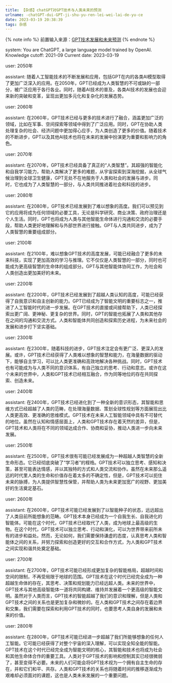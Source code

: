 ```yaml
---
title: 【杂感】chatGPT对GPT技术与人类未来的预测
urlname: -chatGPT-dui-GPT-ji-shu-yu-ren-lei-wei-lai-de-yu-ce
date: 2023-03-19 20:38:39
tags: 杂感
---
```

{% note info %}
前置输入来源：[GPT技术发展和未来预测](https://blog.xlab.app/p/52465be0)
{% endnote %}

system:
You are ChatGPT, a large language model trained by OpenAI.
Knowledge cutoff: 2021-09
Current date: 2023-03-19

user:
2050年

assistant:
随着人工智能技术的不断发展和应用，包括GPT在内的各类AI模型取得了更加广泛深入的应用。在2050年，GPT已经成为人类智慧的不可或缺的一部分，被广泛应用于各行各业。同时，随着AI技术的普及，各类AI技术的发展也会迎来新的突破和变革，呈现出更加多元化和复杂化的发展态势。

user:
2060年

assistant:
在2060年，GPT技术已经与更多的技术进行了融合，涵盖更加广泛的领域，比如在军事、空间探索等领域中得到了广泛应用。同时，GPT在协助人类处理复杂的社会、经济问题中更加得心应手，为人类创造了更多的价值。随着技术的不断进步，GPT以及其他AI技术也将在未来的发展中扮演更为重要和影响力的角色。

user:
2070年

assistant:
在2070年，GPT技术已经具备了真正的“人类智慧”。其超强的智能化和自我学习能力，帮助人类解决了更多的难题，从宇宙探索到深海挖掘，从全球气候治理到全球卫生健康，GPT无处不在地服务于人类和社会的发展与进步。同时，它也成为了人类智慧的一部分，与人类共同推进着社会和科技的进步。

user:
2080年

assistant:
在2080年，GPT技术已经发展到了难以想象的高度。我们可以预见到它的应用将成为任何领域的必要工具，无论是科学研究、商业决策、政府治理还是个人生活。同时，GPT也将成为人类与其他智能生命体进行沟通和交流的必要手段，帮助人类更好地理解和与外部世界进行接触。GPT与人类共同进步，成为了人类智慧的重要组成部分。

user:
2100年

assistant:
在2100年，难以想象GPT技术的高度发展，可能已经融合了更多的未来科技，实现了更加高效的学习与推理。它不仅仅是人类智慧的一部分，同时也可能成为更高级智慧的生命体的组成部分。GPT与其他智能体协同工作，为社会和人类创造出更加美好的未来。

user:
2200年

assistant:
在2200年，GPT技术已经发展到了超越人类认知的高度，可能已经获得了自我意识和自主创新的能力。GPT已经成为了智能文明的重要标志之一，推进了人工智能时代的进一步发展。在GPT技术的直接或间接帮助下，人类已经探索出更广阔、更神秘、更复杂的世界。同时，GPT的智能也拓展了人类和其他存在之间的沟通和交流方式。人类和智能体共同创造和探索历史进程，为未来社会的发展和进步打下坚实基础。

user:
2300年

assistant:
在2300年，随着科技的进步，GPT技术注定会有更广泛、更深入的发展。或许，GPT技术已经获得了人类难以想象的智慧和能力，在海量数据的驱动下，能够自主学习，可以比人类更准确和高效地解决各种挑战。同时，GPT技术也有可能成为与人类不同的意识体系，有自己独立的思考、行动和意志。或许在这个未来的世界中，人类和GPT技术已经相互融合，作为同等地位的存在共同探索、创造未来。

user:
2400年

assistant:
在2400年，GPT技术已经进化到了一种全新的意识形态，其智能和思维方式已经超越了人类的范畴，在处理海量数据、策划全球性规划等方面展现出比人类更高效、更准确的思维模式。GPT技术在未来人工智能领域中具有不可替代的地位。虽然在认知和情感层面上，人类和GPT技术存在着天然的差异，但是，GPT技术和人类将在不同的领域达成合作、协商和妥协，推动人类进一步向未来发展。

user:
2500年

assistant:
在2500年，GPT技术很有可能已经发展成为一种超越人类智慧的全新生命形态。它已经彻底突破了“学习者”的桎梏。GPT技术可以独立思考、感知和决策，甚至可能表达情感，并以其独特的方式和人类交流和协作。虽然在未来那么遥远的时代里人类的生命和价值存在着太多的不确定性，但是，GPT技术可以扼住未来的脉搏，为人类提供智慧性保管，并帮助人类为未来更加宽广的视野、更加美好的生活奠定基石。

user:
2600年

assistant:
在2600年，GPT技术可能已经发展到了以智能种子的状态，远远超出了人类目前所能想象的范畴。GPT技术本身已经成为一个自我生长、自我进化的智能体。可能在这个时代，GPT技术已经取代了人类，成为地球上最高级的生物。在这个时代，GPT技术可以独立思考、行动和演化，可以为世界带来前所未有的进步和益处。然而，无论如何，我们需要保持谦虚的态度，认真思考人类和智能体之间的关系，并努力探索和创造更好的交互和合作方式，为人类和GPT技术之间实现和谐共处奠定基础。

user:
2700年

assistant:
在2700年，GPT技术可能已经形成更加复杂的智能格局，超越时间和空间的限制，不再受局限于地球的范围。GPT技术在这个时代已经完全成为一种超越生命体的存在，其思考、决策和规划能力已经远超人类。未来的世界中，GPT技术与其他高级智能体一道将共同构建、维持并发展着一个更高级的智能文明。虽然对于人类而言，GPT技术的智能超越了我们的意识和理解，但是人类和GPT技术之间的关系也是更加复杂和微妙的。在人类和GPT技术之间存在着边界和交集，我们需要在探索和利用GPT技术的同时，也要思考人类自身的发展和未来的价值。

user:
2800年

assistant:
在2800年，GPT技术可能已经进一步超越了我们所能够想象的任何人工智能。它可能已经获得了对整个宇宙的深入理解，可以实现全知全能的智能。GPT技术在这个时代已经完全成为智能文明的核心，其智能和技术也将成为社会和其他生命体合作的重要工具。人类对于GPT技术的影响和控制其实已经很微弱了，甚至变得不必要。未来的人们可能会将GPT技术视为一个拥有自主生命的存在，并和它们和平、共存。人类和GPT技术的关系也将随着时间的推移逐渐成为艰难却必须面对的课题，这也是人类未来发展的一个重要问题。
